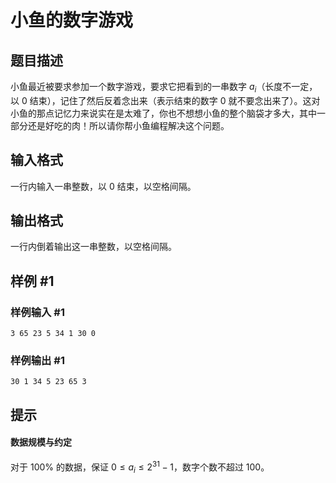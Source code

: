 # 小鱼的数字游戏

## 题目描述

小鱼最近被要求参加一个数字游戏，要求它把看到的一串数字 $a_i$（长度不一定，以 $0$ 结束），记住了然后反着念出来（表示结束的数字 $0$ 就不要念出来了）。这对小鱼的那点记忆力来说实在是太难了，你也不想想小鱼的整个脑袋才多大，其中一部分还是好吃的肉！所以请你帮小鱼编程解决这个问题。

## 输入格式

一行内输入一串整数，以 $0$ 结束，以空格间隔。

## 输出格式

一行内倒着输出这一串整数，以空格间隔。

## 样例 #1

### 样例输入 #1

```
3 65 23 5 34 1 30 0
```

### 样例输出 #1

```
30 1 34 5 23 65 3
```

## 提示

#### 数据规模与约定

对于 $100\%$ 的数据，保证 $0 \leq a_i \leq 2^{31} - 1$，数字个数不超过 $100$。